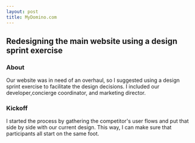```yaml
---
layout: post
title: MyDomino.com
---
```


## Redesigning the main website using a design sprint exercise

### About
Our website was in need of an overhaul, so I suggested using a design sprint exercise
to facilitate the design decisions. I included our developer,concierge coordinator,
and marketing director.

### Kickoff
I started the process by gathering the competitor's user flows and put that side by side
with our current design. This way, I can make sure that participants all start on the
same foot.

###
